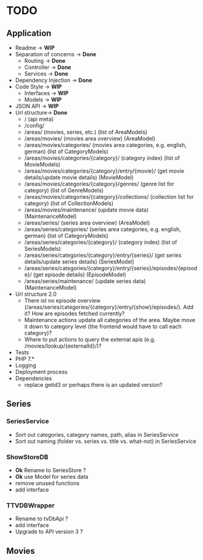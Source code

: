 # TODO

## Application

* Readme -> **WIP**
* Separation of concerns -> **Done**
    * Routing -> **Done**
    * Controller -> **Done**
    * Services -> **Done**
* Dependency Injection -> **Done**
* Code Style -> **WIP**
    * Interfaces -> **WIP**
    * Models -> **WIP**
* JSON API -> **WIP**
* Url structure-> **Done**
    * / (api meta)
    * /config/
    * /areas/ (movies, series, etc.) (list of AreaModels)
    * /areas/movies/ (movies area overview) (AreaModel)
    * /areas/movies/categories/ (movies area categories, e.g. english, german) (list of CategoryModels)
    * /areas/movies/categories/{category}/ (category index) (list of MovieModels)
    * /areas/movies/categories/{category}/entry/{movie}/ (get movie details/update movie details) (MovieModel)
    * /areas/movies/categories/{category}/genres/ (genre list for category) (list of GenreModels)
    * /areas/movies/categories/{category}/collections/ (collection list for category) (list of CollectionModels)
    * /areas/movies/maintenance/ (update movie data) (MaintenanceModel)
    * /areas/series/ (series area overview) (AreaModel)
    * /areas/series/categories/ (series area categories, e.g. english, german) (list of CategoryModels)
    * /areas/series/categories/{category}/ (category index) (list of SeriesModels)
    * /areas/series/categories/{category}/entry/{series}/ (get series details/update series details) (SeriesModel)
    * /areas/series/categories/{category}/entry/{series}/episodes/{episode}/ (get episode details) (EpisodeModel)
    * /areas/series/maintenance/ (update series data) (MaintenanceModel)
* Url structure 2.0
    * There ist no episode overview (/areas/series/categories/{category}/entry/{show}/episodes/). Add it? How are episodes fetched currently?
    * Maintenance actions update all categories of the area. Maybe move it down to category level (the frontend would have to call each category)?
    * Where to put actions to query the external apis (e.g. /movies/lookup/{externalId}/)?
* Tests
* PHP 7.*
* Logging
* Deployment process
* Dependencies
    * replace getid3 or perhaps there is an updated version?


## Series

### SeriesService

* Sort out categories, category names, path, alias in SeriesService
* Sort out naming (folder vs. series vs. title vs. what-not) in SeriesService

### ShowStoreDB

* **Ok** Rename to SeriesStore ?
* **Ok** use Model for series data
* remove unused functions
* add interface

### TTVDBWrapper

* Rename to tvDbApi ?
* add interface
* Upgrade to API version 3 ?

## Movies

